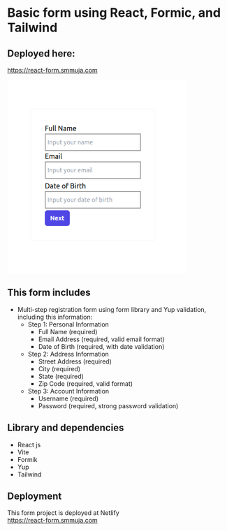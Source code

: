 # Basic form using React, Formic, and Tailwind  

## Deployed here:
https://react-form.smmuja.com  

![React Form](src/assets/react-from.png)

## This form includes  
- Multi-step registration form using form library and Yup validation, including this information:   
  - Step 1: Personal Information  
    - Full Name (required)  
    - Email Address (required, valid email format)  
    - Date of Birth (required, with date validation)  
  - Step 2: Address Information  
    - Street Address (required)  
    - City (required)  
    - State (required)  
    - Zip Code (required, valid format)  
  - Step 3: Account Information  
    - Username (required)  
    - Password (required, strong password validation)  

## Library and dependencies  
- React js  
- Vite  
- Formik  
- Yup  
- Tailwind  

## Deployment
This form project is deployed at Netlify  
https://react-form.smmuja.com  